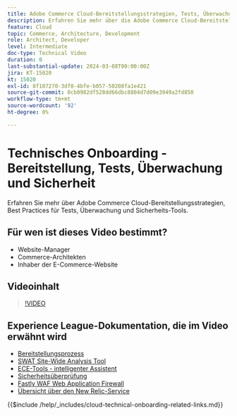 ```yaml
---
title: Adobe Commerce Cloud-Bereitstellungsstrategien, Tests, Überwachung und Sicherheit
description: Erfahren Sie mehr über die Adobe Commerce Cloud-Bereitstellungsstrategien, Tests, Überwachung und Sicherheit.
feature: Cloud
topic: Commerce, Architecture, Development
role: Architect, Developer
level: Intermediate
doc-type: Technical Video
duration: 0
last-substantial-update: 2024-03-08T00:00:00Z
jira: KT-15020
kt: 15020
exl-id: 8f107270-3df0-4bfe-b057-50208fa1e421
source-git-commit: 0cb0982df528dd66dbc8804d7d09e3949a2fd850
workflow-type: tm+mt
source-wordcount: '92'
ht-degree: 0%

---
```


# Technisches Onboarding - Bereitstellung, Tests, Überwachung und Sicherheit

Erfahren Sie mehr über Adobe Commerce Cloud-Bereitstellungsstrategien, Best Practices für Tests, Überwachung und Sicherheits-Tools.

## Für wen ist dieses Video bestimmt?

- Website-Manager
- Commerce-Architekten
- Inhaber der E-Commerce-Website

## Videoinhalt

>[!VIDEO](https://video.tv.adobe.com/v/3427818?learn=on)

## Experience League-Dokumentation, die im Video erwähnt wird

- [Bereitstellungsprozess](https://experienceleague.adobe.com/docs/commerce-cloud-service/user-guide/develop/deploy/process.html)
- [SWAT Site-Wide Analysis Tool](https://experienceleague.adobe.com/docs/commerce-operations/tools/site-wide-analysis-tool/intro.html)
- [ECE-Tools - intelligenter Assistent](https://experienceleague.adobe.com/docs/commerce-cloud-service/user-guide/develop/deploy/smart-wizards.html)
- [Sicherheitsüberprüfung](https://experienceleague.adobe.com/docs/commerce-admin/systems/security/security-scan.html)
- [Fastly WAF Web Application Firewall](https://experienceleague.adobe.com/docs/commerce-cloud-service/user-guide/cdn/fastly-waf-service.html)
- [Übersicht über den New Relic-Service](https://experienceleague.adobe.com/docs/commerce-cloud-service/user-guide/monitor/new-relic/new-relic-service.html)

{{$include /help/_includes/cloud-technical-onboarding-related-links.md}}
